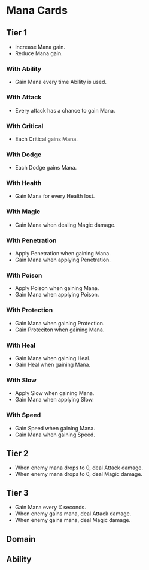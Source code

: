 # Mana Cards

## Tier 1

- Increase Mana gain.
- Reduce Mana gain.

### With Ability

- Gain Mana every time Ability is used.

### With Attack

- Every attack has a chance to gain Mana.

### With Critical

- Each Critical gains Mana.

### With Dodge

- Each Dodge gains Mana.

### With Health

- Gain Mana for every Health lost.

### With Magic

- Gain Mana when dealing Magic damage.

### With Penetration

- Apply Penetration when gaining Mana.
- Gain Mana when applying Penetration.

### With Poison

- Apply Poison when gaining Mana.
- Gain Mana when applying Poison.

### With Protection

- Gain Mana when gaining Protection.
- Gain Proteciton when gaining Mana.

### With Heal

- Gain Mana when gaining Heal.
- Gain Heal when gaining Mana.

### With Slow

- Apply Slow when gaining Mana.
- Gain Mana when applying Slow.

### With Speed

- Gain Speed when gaining Mana.
- Gain Mana when gaining Speed.

## Tier 2

- When enemy mana drops to 0, deal Attack damage.
- When enemy mana drops to 0, deal Magic damage.

## Tier 3

- Gain Mana every X seconds.
- When enemy gains mana, deal Attack damage.
- When enemy gains mana, deal Magic damage.

## Domain

## Ability
